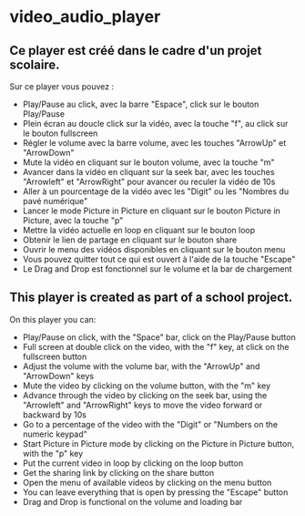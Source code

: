 # video_audio_player

## Ce player est créé dans le cadre d'un projet scolaire.

Sur ce player vous pouvez :
  - Play/Pause au click, avec la barre "Espace", click sur le bouton Play/Pause
  - Plein écran au doucle click sur la vidéo, avec la touche "f", au click sur le bouton fullscreen
  - Régler le volume avec la barre volume, avec les touches "ArrowUp" et "ArrowDown"
  - Mute la vidéo en cliquant sur le bouton volume, avec la touche "m"
  - Avancer dans la vidéo en cliquant sur la seek bar, avec les touches "Arrowleft" et "ArrowRight" pour avancer ou reculer la vidéo de 10s
  - Aller à un pourcentage de la vidéo avec les "Digit" ou les "Nombres du pavé numérique"
  - Lancer le mode Picture in Picture en cliquant sur le bouton Picture in Picture, avec la touche "p"
  - Mettre la vidéo actuelle en loop en cliquant sur le bouton loop
  - Obtenir le lien de partage en cliquant sur le bouton share
  - Ouvrir le menu des vidéos disponibles en cliquant sur le bouton menu
  - Vous pouvez quitter tout ce qui est ouvert à l'aide de la touche "Escape"
  - Le Drag and Drop est fonctionnel sur le volume et la bar de chargement
  
## This player is created as part of a school project.

On this player you can:
  - Play/Pause on click, with the "Space" bar, click on the Play/Pause button
  - Full screen at double click on the video, with the "f" key, at click on the fullscreen button
  - Adjust the volume with the volume bar, with the "ArrowUp" and "ArrowDown" keys
  - Mute the video by clicking on the volume button, with the "m" key
  - Advance through the video by clicking on the seek bar, using the "Arrowleft" and "ArrowRight" keys to move the video forward or backward by 10s
  - Go to a percentage of the video with the "Digit" or "Numbers on the numeric keypad"
  - Start Picture in Picture mode by clicking on the Picture in Picture button, with the "p" key
  - Put the current video in loop by clicking on the loop button
  - Get the sharing link by clicking on the share button
  - Open the menu of available videos by clicking on the menu button
  - You can leave everything that is open by pressing the "Escape" button
  - Drag and Drop is functional on the volume and loading bar
